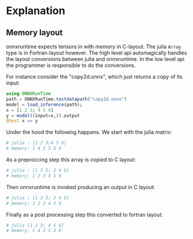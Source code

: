# Explanation

## Memory layout

onnxruntime expects tensors in with memory in C-layout. The julia `Array` type is in Fortran-layout however.
The high level api automagically handles the layout conversions between julia and onnxruntime.
In the low level api the programmer is responsible to do the conversions.

For instance consider the "copy2d.onnx", which just returns a copy of its input:
```julia
using ONNXRunTime
path = ONNXRunTime.testdatapath("copy2d.onnx")
model = load_inference(path);
x = [1 2 3; 4 5 6]
y = model((input=x,)).output
@test x == y
```
Under the hood the following happens. We start with the julia matrix:
```julia
# julia : [1 2 3;4 5 6]
# memory: 1 4 2 5 3 6
```
As a preproccing step this array is copied to C layout:
```julia
# julia : [1 3 5; 2 4 6]
# memory: 1 2 3 4 5 6
```
Then onnxruntime is invoked producing an output in C layout:
```julia
# julia : [1 3 5; 2 4 6]
# memory: 1 2 3 4 5 6
```
Finally as a post processing step this converted to fortran layout:
```julia
# julia [1 2 3; 4 5 6]
# memory: 1 4 2 5 3 6
```
